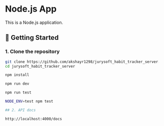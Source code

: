 # Node.js App

This is a Node.js application.

## 🚀 Getting Started

### 1. Clone the repository
```bash
git clone https://github.com/akshayr1298/jurysoft_habit_tracker_server.git 
cd jurysoft_habit_tracker_server

npm install

npm run dev

npm run test 

NODE_ENV=test npm test

## 2. API docs

http://localhost:4000/docs 
